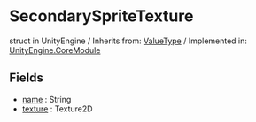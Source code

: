 # SecondarySpriteTexture
struct in UnityEngine
 / Inherits from: <a href="https://docs.unity3d.com/6000.0/Documentation/ScriptReference/ValueType.html" target="_blank">ValueType</a> / Implemented in: <a href="https://docs.unity3d.com/6000.0/Documentation/ScriptReference/UnityEngine.CoreModule.html" target="_blank">UnityEngine.CoreModule</a>
## Fields
- <a href="https://docs.unity3d.com/6000.0/Documentation/ScriptReference/SecondarySpriteTexture-name.html" target="_blank">name</a> : String
- <a href="https://docs.unity3d.com/6000.0/Documentation/ScriptReference/SecondarySpriteTexture-texture.html" target="_blank">texture</a> : Texture2D
